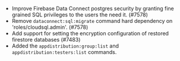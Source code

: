 - Improve Firebase Data Connect postgres security by granting fine grained SQL privileges to the users the need it. (#7578)
- Remove `dataconnect:sql:migrate` command hard dependency on 'roles/cloudsql.admin'. (#7578)
- Add support for setting the encryption configuration of restored firestore databases (#7483)
- Added the `appdistribution:group:list` and `appdistribution:testers:list` commands.
